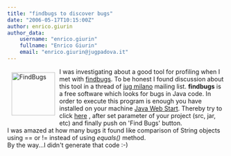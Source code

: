 ```yaml
---
title: "findbugs to discover bugs"
date: "2006-05-17T10:15:00Z"
author: enrico.giurin
author_data:
    username: "enrico.giurin"
    fullname: "Enrico Giurin"
    email: "enrico.giurin@jugpadova.it"
---
```

<a href="http://findbugs.sourceforge.net/index.html"><img src="http://findbugs.sourceforge.net/umdFindbugs.png" alt="FindBugs" width="100" border="0" align="left" HSPACE="10" VSPACE="10" /></a>  

I was investigating about a good tool for profiling when I met with <a href="http://findbugs.sourceforge.net/">findbugs</a>.
To be honest I found discussion about this tool in a thread of <a href="http://www.jugmilano.it">jug milano</a> mailing list.
<b>findbugs</b> is a free software  which looks for bugs in Java code.
In order to execute this program is enough you have installed on your machine <a href="http://java.sun.com/products/javawebstart/">Java Web Start</a>. Thereby try to click <a href="http://findbugs.sourceforge.net/jnlp/findbugs.jnlp">here</a>  , after set parameter of your project (src, jar, etc) and finally push on 'Find Bugs' button.<br> 
I was amazed at how many bugs it found like comparison of String objects using == or != instead of using <i>equals()</i> method. <br>
By the way...I didn't generate that code :-)





